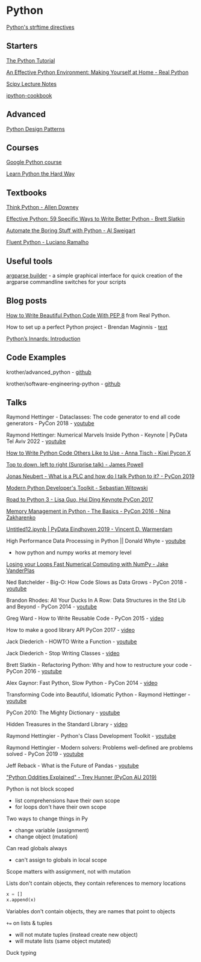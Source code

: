 # Python

[Python's strftime directives](http://strftime.org/)


## Starters

[The Python Tutorial](https://docs.python.org/3/tutorial/)

[An Effective Python Environment: Making Yourself at Home - Real Python](https://realpython.com/effective-python-environment/)

[Scipy Lecture Notes](https://scipy-lectures.org/index.html)

[ipython-cookbook](https://github.com/ipython-books/cookbook-2nd)


## Advanced

[Python Design Patterns](https://python-patterns.guide/)


## Courses

[Google Python course](https://developers.google.com/edu/python/introduction)

[Learn Python the Hard Way](https://learnpythonthehardway.org)


## Textbooks

[Think Python - Allen Downey](https://greenteapress.com/thinkpython2/thinkpython2.pdf)

[Effective Python: 59 Specific Ways to Write Better Python - Brett Slatkin](https://effectivepython.com/)

[Automate the Boring Stuff with Python - Al Sweigart](https://automatetheboringstuff.com/)

[Fluent Python - Luciano Ramalho](http://shop.oreilly.com/product/0636920032519.do)


## Useful tools

[argparse builder](https://blog.rfox.eu/en/Programming/Tools_I_use/Tools_I_use_argparse_builder.html) - a simple graphical interface for quick creation of the argparse commandline switches for your scripts


## Blog posts

[How to Write Beautiful Python Code With PEP 8](https://realpython.com/python-pep8/) from Real Python.

How to set up a perfect Python project - Brendan Maginnis - [text](https://sourcery.ai/blog/python-best-practices/)

[Python’s Innards: Introduction](https://tech.blog.aknin.name/2010/04/02/pythons-innards-introduction/)


## Code Examples

krother/advanced_python - [github](https://github.com/krother/advanced_python)

krother/software-engineering-python - [github](https://github.com/krother/software-engineering-python)


## Talks

Raymond Hettinger - Dataclasses: The code generator to end all code generators - PyCon 2018 - [youtube](https://youtu.be/T-TwcmT6Rcw)

 Raymond Hettinger: Numerical Marvels Inside Python - Keynote | PyData Tel Aviv 2022 - [youtube](https://youtu.be/wiGkV37Kbxk)

[How to Write Python Code Others Like to Use - Anna Tisch - Kiwi Pycon X](https://youtu.be/xZSGo4vM-ok)

[Top to down, left to right (Surprise talk) - James Powell](https://youtu.be/BRn6UCw35og)

[Jonas Neubert - What is a PLC and how do I talk Python to it? - PyCon 2019](https://youtu.be/a0l29lgDf6k)

[Modern Python Developer's Toolkit - Sebastian Witowski](https://pycon.switowski.com/)

[Road to Python 3 - Lisa Guo, Hui Ding Keynote PyCon 2017](https://youtu.be/66XoCk79kjM)

[Memory Management in Python - The Basics - PyCon 2016 - Nina Zakharenko](https://www.youtube.com/watch?v=F6u5rhUQ6dU)

[Untitled12.ipynb | PyData Eindhoven 2019 - Vincent D. Warmerdam](https://youtu.be/yXGCKqo5cEY)

High Performance Data Processing in Python || Donald Whyte - [youtube](https://www.youtube.com/watch?v=nmYyISMdOqY)
- how python and numpy works at memory level

[Losing your Loops Fast Numerical Computing with NumPy - Jake VanderPlas](https://www.youtube.com/watch?v=EEUXKG97YRw)

Ned Batchelder - Big-O: How Code Slows as Data Grows - PyCon 2018 - [youtube](https://www.youtube.com/watch?time_continue=1&v=duvZ-2UK0fc)

Brandon Rhodes: All Your Ducks In A Row: Data Structures in the Std Lib and Beyond - PyCon 2014 - [youtube](https://www.youtube.com/watch?v=fYlnfvKVDoM&feature=player_embedded)

Greg Ward - How to Write Reusable Code - PyCon 2015 - [video](https://www.youtube.com/watch?v=r9cnHO15YgU)

How to make a good library API PyCon 2017 - [video](https://www.youtube.com/watch?v=4mkFfce46zE)

Jack Diederich - HOWTO Write a Function - [youtube](https://www.youtube.com/watch?v=rrBJVMyD-Gs)

Jack Diederich - Stop Writing Classes - [video](https://www.youtube.com/watch?v=o9pEzgHorH0)

Brett Slatkin - Refactoring Python: Why and how to restructure your code - PyCon 2016 - [youtube](https://www.youtube.com/watch?v=D_6ybDcU5gc&feature=player_embedded)

Alex Gaynor: Fast Python, Slow Python - PyCon 2014 - [video](https://www.youtube.com/watch?v=7eeEf_rAJds)

Transforming Code into Beautiful, Idiomatic Python - Raymond Hettinger - [youtube](https://www.youtube.com/watch?v=OSGv2VnC0go)

PyCon 2010: The Mighty Dictionary - [youtube](https://www.youtube.com/watch?v=C4Kc8xzcA68)

Hidden Treasures in the Standard Library - [video](https://pyvideo.org/pycon-us-2011/pycon-2011--hidden-treasures-in-the-standard-libr.html)

Raymond Hettingier - Python's Class Development Toolkit - [youtube](https://www.youtube.com/watch?v=HTLu2DFOdTg&t=528s)

Raymond Hettingier - Modern solvers: Problems well-defined are problems solved - PyCon 2019 - [youtube](https://www.youtube.com/watch?v=_GP9OpZPUYc)

Jeff Reback - What is the Future of Pandas - [youtube](https://www.youtube.com/watch?v=_-gJtO0XR48)

["Python Oddities Explained" - Trey Hunner (PyCon AU 2019)](https://youtu.be/4MCT4WLf7Ac?t=35)

Python is not block scoped
- list comprehensions have their own scope
- for loops don't have their own scope

Two ways to change things in Py
- change variable (assignment)
- change object (mutation)

Can read globals always
- can't assign to globals in local scope

Scope matters with assignment, not with mutation

Lists don't contain objects, they contain references to memory locations

```python
x = []
x.append(x)
```

Variables don't contain objects, they are names that point to objects

`+=` on lists & tuples
- will not mutate tuples (instead create new object)
- will mutate lists (same object mutated)

Duck typing

